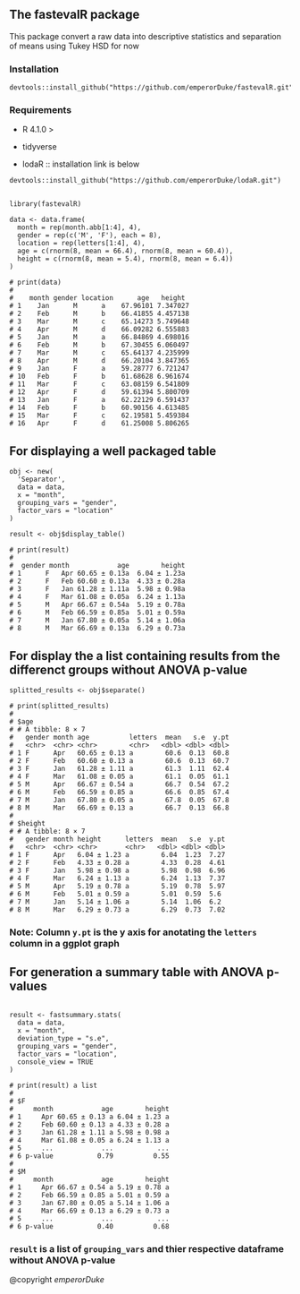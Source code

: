 ## The fastevalR package

This package convert a raw data into descriptive statistics and separation of means using Tukey HSD for now

### Installation

```{r}
devtools::install_github("https://github.com/emperorDuke/fastevalR.git")
```

### Requirements

-   R 4.1.0 \>

-   tidyverse

-   lodaR :: installation link is below

```{r}
devtools::install_github("https://github.com/emperorDuke/lodaR.git")
```

```{r}

library(fastevalR)

data <- data.frame(
  month = rep(month.abb[1:4], 4),
  gender = rep(c('M', 'F'), each = 8),
  location = rep(letters[1:4], 4),
  age = c(rnorm(8, mean = 66.4), rnorm(8, mean = 60.4)),
  height = c(rnorm(8, mean = 5.4), rnorm(8, mean = 6.4))
)
```

```{r}
# print(data)
# 
#    month gender location      age   height
# 1    Jan      M      a    67.96101 7.347027
# 2    Feb      M      b    66.41855 4.457138
# 3    Mar      M      c    65.14273 5.749648
# 4    Apr      M      d    66.09282 6.555883
# 5    Jan      M      a    66.84869 4.698016
# 6    Feb      M      b    67.30455 6.060497
# 7    Mar      M      c    65.64137 4.235999
# 8    Apr      M      d    66.20104 3.847365
# 9    Jan      F      a    59.28777 6.721247
# 10   Feb      F      b    61.68628 6.961674
# 11   Mar      F      c    63.08159 6.541809
# 12   Apr      F      d    59.61394 5.800709
# 13   Jan      F      a    62.22129 6.591437
# 14   Feb      F      b    60.90156 4.613485
# 15   Mar      F      c    62.19581 5.459384
# 16   Apr      F      d    61.25008 5.806265

``` 
## For displaying a well packaged table

```{r}
obj <- new(
  'Separator',
  data = data,
  x = "month",
  grouping_vars = "gender",
  factor_vars = "location"
)

result <- obj$display_table()

# print(result)
# 
#  gender month            age        height
# 1      F   Apr 60.65 ± 0.13a  6.04 ± 1.23a
# 2      F   Feb 60.60 ± 0.13a  4.33 ± 0.28a
# 3      F   Jan 61.28 ± 1.11a  5.98 ± 0.98a
# 4      F   Mar 61.08 ± 0.05a  6.24 ± 1.13a
# 5      M   Apr 66.67 ± 0.54a  5.19 ± 0.78a
# 6      M   Feb 66.59 ± 0.85a  5.01 ± 0.59a
# 7      M   Jan 67.80 ± 0.05a  5.14 ± 1.06a
# 8      M   Mar 66.69 ± 0.13a  6.29 ± 0.73a
```
## For display the a list containing results from the differenct groups without ANOVA p-value

```{r}
splitted_results <- obj$separate()

# print(splitted_results)
# 
# $age
# # A tibble: 8 × 7
#   gender month age          letters  mean   s.e  y.pt
#   <chr>  <chr> <chr>        <chr>   <dbl> <dbl> <dbl>
# 1 F      Apr   60.65 ± 0.13 a        60.6  0.13  60.8
# 2 F      Feb   60.60 ± 0.13 a        60.6  0.13  60.7
# 3 F      Jan   61.28 ± 1.11 a        61.3  1.11  62.4
# 4 F      Mar   61.08 ± 0.05 a        61.1  0.05  61.1
# 5 M      Apr   66.67 ± 0.54 a        66.7  0.54  67.2
# 6 M      Feb   66.59 ± 0.85 a        66.6  0.85  67.4
# 7 M      Jan   67.80 ± 0.05 a        67.8  0.05  67.8
# 8 M      Mar   66.69 ± 0.13 a        66.7  0.13  66.8
# 
# $height
# # A tibble: 8 × 7
#   gender month height      letters  mean   s.e  y.pt
#   <chr>  <chr> <chr>       <chr>   <dbl> <dbl> <dbl>
# 1 F      Apr   6.04 ± 1.23 a        6.04  1.23  7.27
# 2 F      Feb   4.33 ± 0.28 a        4.33  0.28  4.61
# 3 F      Jan   5.98 ± 0.98 a        5.98  0.98  6.96
# 4 F      Mar   6.24 ± 1.13 a        6.24  1.13  7.37
# 5 M      Apr   5.19 ± 0.78 a        5.19  0.78  5.97
# 6 M      Feb   5.01 ± 0.59 a        5.01  0.59  5.6 
# 7 M      Jan   5.14 ± 1.06 a        5.14  1.06  6.2 
# 8 M      Mar   6.29 ± 0.73 a        6.29  0.73  7.02

```

### **Note**: Column `y.pt` is the y axis for anotating the `letters` column in a ggplot graph

## For generation a summary table with ANOVA p-values 

```{r}

result <- fastsummary.stats(
  data = data,
  x = "month",
  deviation_type = "s.e",
  grouping_vars = "gender",
  factor_vars = "location",
  console_view = TRUE
)

# print(result) a list
# 
# $F
#     month            age        height
# 1     Apr 60.65 ± 0.13 a 6.04 ± 1.23 a
# 2     Feb 60.60 ± 0.13 a 4.33 ± 0.28 a
# 3     Jan 61.28 ± 1.11 a 5.98 ± 0.98 a
# 4     Mar 61.08 ± 0.05 a 6.24 ± 1.13 a
# 5     ...            ...           ...
# 6 p-value           0.79          0.55
# 
# $M
#     month            age        height
# 1     Apr 66.67 ± 0.54 a 5.19 ± 0.78 a
# 2     Feb 66.59 ± 0.85 a 5.01 ± 0.59 a
# 3     Jan 67.80 ± 0.05 a 5.14 ± 1.06 a
# 4     Mar 66.69 ± 0.13 a 6.29 ± 0.73 a
# 5     ...            ...           ...
# 6 p-value           0.40          0.68

```
### **`result`** is a list of `grouping_vars` and thier respective dataframe without ANOVA p-value

@copyright *emperorDuke*
